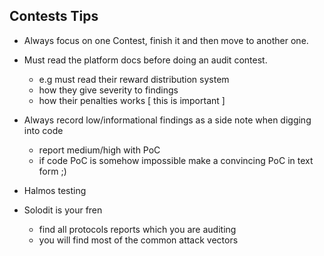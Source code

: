 ## Contests Tips     

- Always focus on one Contest, finish it and then move to another one.
- Must read the platform docs before doing an audit contest.
    - e.g must read their reward distribution system
    - how they give severity to findings
    - how their penalties works [ this is important ]
    
- Always record low/informational findings as a side note when digging into code
    - report medium/high with PoC
    - if code PoC is somehow impossible make a convincing PoC in text form ;)
- Halmos testing
- Solodit is your fren
    - find all protocols reports which you are auditing
    - you will find most of the common attack vectors